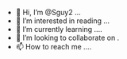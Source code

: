 - 👋 Hi, I’m @Sguy2 ...
- 👀 I’m interested in reading ...
- 🌱 I’m currently learning ....
- 💞️ I’m looking to collaborate on .
- 📫 How to reach me ....

<!---
Sguy2/Sguy2 is a ✨ special ✨ repository because its `README.md` (this file) appears on your GitHub profile.
You can click the Preview link to take a look at your changes.
--->
